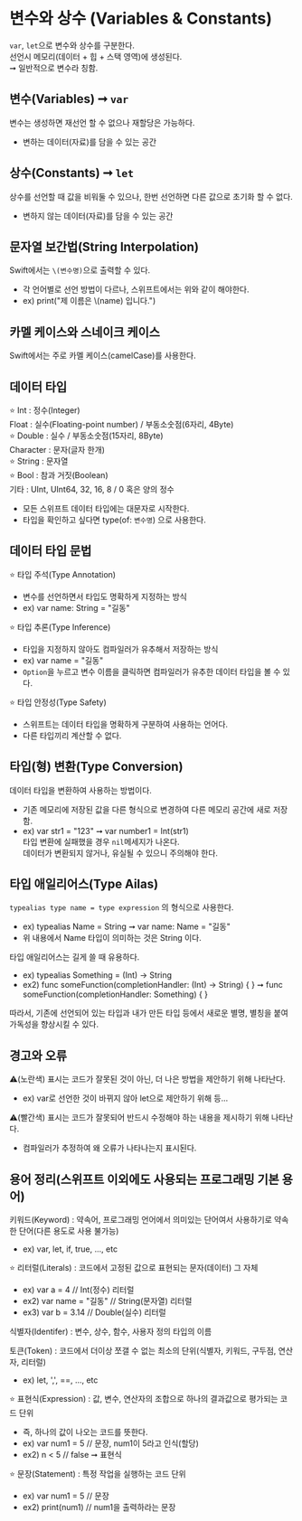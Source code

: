 # 변수와 상수 (Variables & Constants)
`var`, `let`으로 변수와 상수를 구분한다.<br>
선언시 메모리(데이터 + 힙 + 스택 영역)에 생성된다.<br>
➞ 일반적으로 변수라 칭함.

## 변수(Variables) ➞ `var`
변수는 생성하면 재선언 할 수 없으나 재할당은 가능하다.
- 변하는 데이터(자료)를 담을 수 있는 공간

## 상수(Constants) ➞ `let`
상수를 선언할 때 값을 비워둘 수 있으나, 한번 선언하면 다른 값으로 초기화 할 수 없다.
- 변하지 않는 데이터(자료)를 담을 수 있는 공간

## 문자열 보간법(String Interpolation)
Swift에서는 `\(변수명)`으로 출력할 수 있다.
- 각 언어별로 선언 방법이 다르나, 스위프트에서는 위와 같이 해야한다.
- ex) print("제 이름은 \\(name) 입니다.")

## 카멜 케이스와 스네이크 케이스
Swift에서는 주로 카멜 케이스(camelCase)를 사용한다.

## 데이터 타입
⭐️ Int : 정수(Integer)<br>
Float : 실수(Floating-point number) / 부동소숫점(6자리, 4Byte)<br>
⭐️ Double : 실수 / 부동소숫점(15자리, 8Byte)<br>
Character : 문자(글자 한개)<br>
⭐️ String : 문자열<br>
⭐️ Bool : 참과 거짓(Boolean)<br>
기타 : UInt, UInt64, 32, 16, 8 / 0 혹은 양의 정수
- 모든 스위프트 데이터 타입에는 대문자로 시작한다.
- 타입을 확인하고 싶다면 type(of: `변수명`) 으로 사용한다.

## 데이터 타입 문법
⭐️ 타입 주석(Type Annotation)
- 변수를 선언하면서 타입도 명확하게 지정하는 방식
- ex) var name: String = "길동"<br>

⭐️ 타입 추론(Type Inference)
- 타입을 지정하지 않아도 컴파일러가 유추해서 저장하는 방식
- ex) var name = "길동"
- `Option`을 누르고 변수 이름을 클릭하면 컴파일러가 유추한 데이터 타입을 볼 수 있다.<br>

⭐️ 타입 안정성(Type Safety)
- 스위프트는 데이터 타입을 명확하게 구분하여 사용하는 언어다.
- 다른 타입끼리 계산할 수 없다.

## 타입(형) 변환(Type Conversion)
데이터 타입을 변환하여 사용하는 방법이다.
- 기존 메모리에 저장된 값을 다른 형식으로 변경하여 다른 메모리 공간에 새로 저장함.
- ex) var str1 = "123" ➞ var number1 = Int(str1)<br>
타입 변환에 실패했을 경우 `nil`메세지가 나온다.<br>
데이터가 변환되지 않거나, 유실될 수 있으니 주의해야 한다.

## 타입 애일리어스(Type Ailas)
`typealias type name = type expression` 의 형식으로 사용한다.
- ex) typealias Name = String ➞ var name: Name = "길동"
- 위 내용에서 Name 타입이 의미하는 것은 String 이다.<br>

타입 애일리어스는 길게 쓸 때 유용하다.
- ex) typealias Something = (Int) -> String
- ex2) func someFunction(completionHandler: (Int) -> String) { } ➞ func someFunction(completionHandler: Something) { }<br>

따라서, 기존에 선언되어 있는 타입과 내가 만든 타입 등에서 새로운 별명, 별칭을 붙여 가독성을 향상시킬 수 있다.

## 경고와 오류
⚠️(노란색) 표시는 코드가 잘못된 것이 아닌, 더 나은 방법을 제안하기 위해 나타난다.
- ex) var로 선언한 것이 바뀌지 않아 let으로 제안하기 위해 등...<br>

⚠️(빨간색) 표시는 코드가 잘못되어 반드시 수정해야 하는 내용을 제시하기 위해 나타난다.
- 컴파일러가 추정하여 왜 오류가 나타나는지 표시된다.

## 용어 정리(스위프트 이외에도 사용되는 프로그래밍 기본 용어)
키워드(Keyword) : 약속어, 프로그래밍 언어에서 의미있는 단어여서 사용하기로 약속한 단어(다른 용도로 사용 불가능)
- ex) var, let, if, true, ..., etc<br>

⭐️ 리터럴(Literals) : 코드에서 고정된 값으로 표현되는 문자(데이터) 그 자체
- ex) var a = 4 // Int(정수) 리터럴
- ex2) var name = "길동" // String(문자열) 리터럴
- ex3) var b = 3.14 // Double(실수) 리터럴<br>

식별자(Identifer) : 변수, 상수, 함수, 사용자 정의 타입의 이름<br>

토큰(Token) : 코드에서 더이상 쪼갤 수 없는 최소의 단위(식별자, 키워드, 구두점, 연산자, 리터럴)
- ex) let, ',', ==, ..., etc<br>

⭐️ 표현식(Expression) : 값, 변수, 연산자의 조합으로 하나의 결과값으로 평가되는 코드 단위
- 즉, 하나의 값이 나오는 코드를 뜻한다.
- ex) var num1 = 5 // 문장, num1이 5라고 인식(할당)
- ex2) n < 5 // false ➞ 표현식<br>

⭐️ 문장(Statement) : 특정 작업을 실행하는 코드 단위
- ex) var num1 = 5 // 문장
- ex2) print(num1) // num1을 출력하라는 문장